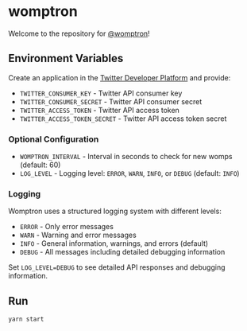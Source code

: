 # womptron

Welcome to the repository for [@womptron](https://twitter.com/womptron)!

## Environment Variables

Create an application in the [Twitter Developer Platform](https://developer.twitter.com/) and provide:

- `TWITTER_CONSUMER_KEY` - Twitter API consumer key
- `TWITTER_CONSUMER_SECRET` - Twitter API consumer secret
- `TWITTER_ACCESS_TOKEN` - Twitter API access token
- `TWITTER_ACCESS_TOKEN_SECRET` - Twitter API access token secret

### Optional Configuration

- `WOMPTRON_INTERVAL` - Interval in seconds to check for new womps (default: 60)
- `LOG_LEVEL` - Logging level: `ERROR`, `WARN`, `INFO`, or `DEBUG` (default: `INFO`)

### Logging

Womptron uses a structured logging system with different levels:

- `ERROR` - Only error messages
- `WARN` - Warning and error messages  
- `INFO` - General information, warnings, and errors (default)
- `DEBUG` - All messages including detailed debugging information

Set `LOG_LEVEL=DEBUG` to see detailed API responses and debugging information.

## Run

`yarn start`
